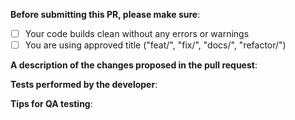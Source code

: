 **Before submitting this PR, please make sure**:

- [ ] Your code builds clean without any errors or warnings
- [ ] You are using approved title ("feat/", "fix/", "docs/", "refactor/")

**A description of the changes proposed in the pull request**:



**Tests performed by the developer**:



**Tips for QA testing**:


